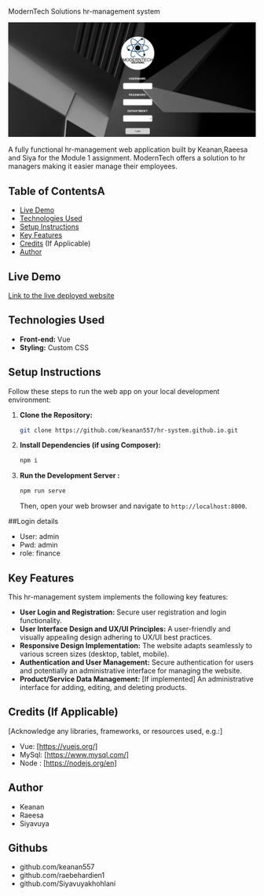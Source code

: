 ModernTech Solutions hr-management system

[![Screenshot of Homepage](https://github.com/keanan557/images/blob/b1abeb2ea05f276082342636c216bc485895d5b1/Screenshot%202025-04-08%20142709.png)](https://hr-system-github-io.vercel.app/)

A fully functional hr-management web application built by Keanan,Raeesa and Siya for the Module 1 assignment. ModernTech offers a solution to hr managers making it easier manage their employees.

## Table of ContentsA
- [Live Demo](#live-demo)
- [Technologies Used](#technologies-used)
- [Setup Instructions](#setup-instructions)
- [Key Features](#key-features)
- [Credits](#credits) (If Applicable)
- [Author](#author)

## Live Demo
[Link to the live deployed website](https://hr-system-github-io.vercel.app/)

## Technologies Used
- **Front-end:** Vue
- **Styling:** Custom CSS

## Setup Instructions

Follow these steps to run the web app on your local development environment:

1.  **Clone the Repository:**
    ```bash
    git clone https://github.com/keanan557/hr-system.github.io.git
    ```

2.  **Install Dependencies (if using Composer):**
    ```bash
    npm i
    
    ```
    
3.  **Run the Development Server :**
    ```bash
    npm run serve 
    ```
    Then, open your web browser and navigate to `http://localhost:8000`.

##Login details
* User: admin
* Pwd: admin
* role: finance

## Key Features
This hr-management system implements the following key features:

* **User Login and Registration:** Secure user registration and login functionality.
* **User Interface Design and UX/UI Principles:** A user-friendly and visually appealing design adhering to UX/UI best practices.
* **Responsive Design Implementation:** The website adapts seamlessly to various screen sizes (desktop, tablet, mobile).
* **Authentication and User Management:** Secure authentication for users and potentially an administrative interface for managing the website.
* **Product/Service Data Management:** [If implemented] An administrative interface for adding, editing, and deleting products.

## Credits (If Applicable)
[Acknowledge any libraries, frameworks, or resources used, e.g.:]
* Vue: [https://vuejs.org/]
* MySql: [https://www.mysql.com/]
* Node : [https://nodejs.org/en]

## Author
* Keanan 
* Raeesa
* Siyavuya

## Githubs
* github.com/keanan557
* github.com/raebehardien1
* github.com/Siyavuyakhohlani
